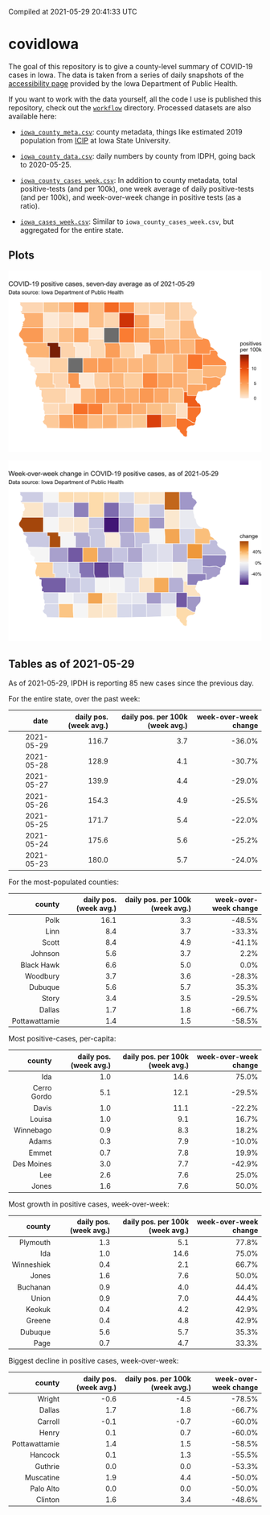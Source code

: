 Compiled at 2021-05-29 20:41:33 UTC

<!-- README.md is generated from README.Rmd. Please edit that file -->

# covidIowa

<!-- badges: start -->

<!-- badges: end -->

The goal of this repository is to give a county-level summary of
COVID-19 cases in Iowa. The data is taken from a series of daily
snapshots of the [accessibility
page](https://coronavirus.iowa.gov/pages/access) provided by the Iowa
Department of Public Health.

If you want to work with the data yourself, all the code I use is
published this repository, check out the [`workflow`](workflow)
directory. Processed datasets are also available here:

  - [`iowa_county_meta.csv`](https://raw.githubusercontent.com/ijlyttle/covidIowa/master/workflow/data/99-publish/iowa_county_meta.csv):
    county metadata, things like estimated 2019 population from
    [ICIP](https://www.icip.iastate.edu/tables/population/counties-estimates)
    at Iowa State University.

  - [`iowa_county_data.csv`](https://raw.githubusercontent.com/ijlyttle/covidIowa/master/workflow/data/99-publish/iowa_county_data.csv):
    daily numbers by county from IDPH, going back to 2020-05-25.

  - [`iowa_county_cases_week.csv`](https://raw.githubusercontent.com/ijlyttle/covidIowa/master/workflow/data/99-publish/iowa_county_data.csv):
    In addition to county metadata, total positive-tests (and per 100k),
    one week average of daily positive-tests (and per 100k), and
    week-over-week change in positive tests (as a ratio).

  - [`iowa_cases_week.csv`](https://raw.githubusercontent.com/ijlyttle/covidIowa/master/workflow/data/99-publish/iowa_cases_week.csv):
    Similar to `iowa_county_cases_week.csv`, but aggregated for the
    entire state.

## Plots

![](workflow/data/99-publish/iowa_cases.png)

![](workflow/data/99-publish/iowa_change.png)

## Tables as of 2021-05-29

As of 2021-05-29, IPDH is reporting 85 new cases since the previous day.

For the entire state, over the past week:

|       date | daily pos. (week avg.) | daily pos. per 100k (week avg.) | week-over-week change |
| ---------: | ---------------------: | ------------------------------: | --------------------: |
| 2021-05-29 |                  116.7 |                             3.7 |               \-36.0% |
| 2021-05-28 |                  128.9 |                             4.1 |               \-30.7% |
| 2021-05-27 |                  139.9 |                             4.4 |               \-29.0% |
| 2021-05-26 |                  154.3 |                             4.9 |               \-25.5% |
| 2021-05-25 |                  171.7 |                             5.4 |               \-22.0% |
| 2021-05-24 |                  175.6 |                             5.6 |               \-25.2% |
| 2021-05-23 |                  180.0 |                             5.7 |               \-24.0% |

For the most-populated counties:

|        county | daily pos. (week avg.) | daily pos. per 100k (week avg.) | week-over-week change |
| ------------: | ---------------------: | ------------------------------: | --------------------: |
|          Polk |                   16.1 |                             3.3 |               \-48.5% |
|          Linn |                    8.4 |                             3.7 |               \-33.3% |
|         Scott |                    8.4 |                             4.9 |               \-41.1% |
|       Johnson |                    5.6 |                             3.7 |                  2.2% |
|    Black Hawk |                    6.6 |                             5.0 |                  0.0% |
|      Woodbury |                    3.7 |                             3.6 |               \-28.3% |
|       Dubuque |                    5.6 |                             5.7 |                 35.3% |
|         Story |                    3.4 |                             3.5 |               \-29.5% |
|        Dallas |                    1.7 |                             1.8 |               \-66.7% |
| Pottawattamie |                    1.4 |                             1.5 |               \-58.5% |

Most positive-cases, per-capita:

|      county | daily pos. (week avg.) | daily pos. per 100k (week avg.) | week-over-week change |
| ----------: | ---------------------: | ------------------------------: | --------------------: |
|         Ida |                    1.0 |                            14.6 |                 75.0% |
| Cerro Gordo |                    5.1 |                            12.1 |               \-29.5% |
|       Davis |                    1.0 |                            11.1 |               \-22.2% |
|      Louisa |                    1.0 |                             9.1 |                 16.7% |
|   Winnebago |                    0.9 |                             8.3 |                 18.2% |
|       Adams |                    0.3 |                             7.9 |               \-10.0% |
|       Emmet |                    0.7 |                             7.8 |                 19.9% |
|  Des Moines |                    3.0 |                             7.7 |               \-42.9% |
|         Lee |                    2.6 |                             7.6 |                 25.0% |
|       Jones |                    1.6 |                             7.6 |                 50.0% |

Most growth in positive cases, week-over-week:

|     county | daily pos. (week avg.) | daily pos. per 100k (week avg.) | week-over-week change |
| ---------: | ---------------------: | ------------------------------: | --------------------: |
|   Plymouth |                    1.3 |                             5.1 |                 77.8% |
|        Ida |                    1.0 |                            14.6 |                 75.0% |
| Winneshiek |                    0.4 |                             2.1 |                 66.7% |
|      Jones |                    1.6 |                             7.6 |                 50.0% |
|   Buchanan |                    0.9 |                             4.0 |                 44.4% |
|      Union |                    0.9 |                             7.0 |                 44.4% |
|     Keokuk |                    0.4 |                             4.2 |                 42.9% |
|     Greene |                    0.4 |                             4.8 |                 42.9% |
|    Dubuque |                    5.6 |                             5.7 |                 35.3% |
|       Page |                    0.7 |                             4.7 |                 33.3% |

Biggest decline in positive cases, week-over-week:

|        county | daily pos. (week avg.) | daily pos. per 100k (week avg.) | week-over-week change |
| ------------: | ---------------------: | ------------------------------: | --------------------: |
|        Wright |                  \-0.6 |                           \-4.5 |               \-78.5% |
|        Dallas |                    1.7 |                             1.8 |               \-66.7% |
|       Carroll |                  \-0.1 |                           \-0.7 |               \-60.0% |
|         Henry |                    0.1 |                             0.7 |               \-60.0% |
| Pottawattamie |                    1.4 |                             1.5 |               \-58.5% |
|       Hancock |                    0.1 |                             1.3 |               \-55.5% |
|       Guthrie |                    0.0 |                             0.0 |               \-53.3% |
|     Muscatine |                    1.9 |                             4.4 |               \-50.0% |
|     Palo Alto |                    0.0 |                             0.0 |               \-50.0% |
|       Clinton |                    1.6 |                             3.4 |               \-48.6% |
